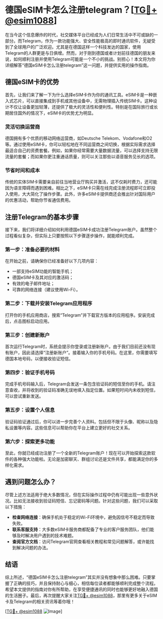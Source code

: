# 德国eSIM卡怎么注册telegram？[[TG💪+ @esim1088](https://t.me/s/esim1088)]

在当今这个信息爆炸的时代，社交媒体平台已经成为人们日常生活中不可或缺的一部分。而Telegram，作为一款功能强大、安全性能极高的即时通讯软件，无疑受到了全球用户的广泛欢迎。尤其是在德国这样一个科技发达的国家，使用Telegram的人群更是与日俱增。然而，对于刚到德国或者计划前往德国的朋友来说，如何顺利注册并使用Telegram可能是一个不小的挑战。别担心！本文将为你详细解答“德国eSIM卡怎么注册telegram”这一问题，并提供实用的操作指南。

## 德国eSIM卡的优势

首先，让我们来了解一下为什么选择eSIM卡作为你的通讯工具。eSIM卡是一种嵌入式芯片，可以直接集成到手机或其他设备中，无需物理插入传统SIM卡。这种设计不仅让设备更加轻薄，还提供了极大的灵活性和便利性。特别是在国际旅行或长期居住国外的情况下，eSIM卡的优势尤为明显。

### 灵活切换运营商

德国拥有多个优质的移动网络运营商，如Deutsche Telekom、Vodafone和O2等。通过使用eSIM卡，你可以轻松地在不同运营商之间切换，根据实际需求选择最适合自己的资费套餐。例如，如果你经常需要大量数据流量，可以选择支持无限流量的套餐；而如果你更注重通话质量，则可以关注那些以语音服务见长的选项。

### 节省时间和成本

传统的实体SIM卡需要亲自前往当地营业厅购买并激活，这不仅耗时费力，还可能因为语言障碍而遇到困难。相比之下，eSIM卡只需在线完成注册流程即可立即投入使用，大大简化了操作步骤。此外，许多eSIM卡提供商还会推出针对国际用户的优惠活动，帮助你节省通信费用。

## 注册Telegram的基本步骤

接下来，我们将详细介绍如何利用德国eSIM卡成功注册Telegram账户。虽然整个过程看似复杂，但实际上只要按照以下步骤逐步操作，就能顺利完成。

### 第一步：准备必要的材料

在开始之前，请确保你已经准备好以下几项内容：
- 一部支持eSIM功能的智能手机；
- 德国eSIM卡及其对应的激活码；
- 有效的电子邮件地址；
- 可靠的网络连接（建议使用Wi-Fi）。

### 第二步：下载并安装Telegram应用程序

打开你的手机应用商店，搜索“Telegram”并下载官方版本的应用程序。安装完成后，点击图标启动应用。

### 第三步：创建新账户

首次运行Telegram时，系统会提示你登录或注册新账户。由于我们目前还没有现有账户，因此请选择“注册新账户”。接着输入你的手机号码。在这里，你需要填写德国本地号码，以便接收验证短信。

### 第四步：验证手机号码

完成手机号码输入后，Telegram会发送一条包含验证码的短信至你的手机。请注意查收，并将收到的验证码准确无误地填入指定位置。如果短时间内未收到短信，可以尝试重新发送。

### 第五步：设置个人信息

验证码验证通过后，你可以进一步完善个人资料。包括但不限于头像、昵称以及隐私设置等内容。这些信息可以帮助你在平台上建立更好的社交关系。

### 第六步：探索更多功能

至此，你就已经成功注册了一个全新的Telegram账户！现在可以开始探索这款软件的各种强大功能啦。无论是加密聊天、群组讨论还是文件共享，都能满足你的多样化需求。

## 遇到问题怎么办？

尽管上述方法适用于绝大多数情况，但在实际操作过程中仍有可能出现一些意外状况。比如无法接收到验证码短信、忘记密码等问题。针对这些问题，我们可以采取以下措施：

- **检查网络连接**：确保手机处于稳定的Wi-Fi环境中，避免因信号不稳定而导致失败。
- **联系客服支持**：大多数eSIM卡服务商都配备了专业的客户服务团队，他们能够及时解决用户遇到的技术难题。
- **查阅官方文档**：访问Telegram官网查看相关教程和常见问题解答，或许能找到解决问题的办法。

## 结语

综上所述，“德国eSIM卡怎么注册telegram”其实并没有想象中那么困难。只要掌握了正确的技巧，并且保持耐心与细心，相信每位读者都能够顺利完成整个流程。希望本文提供的指南对你有所帮助，在享受便捷通讯的同时也能够更好地融入德国的生活圈子。最后，再次提醒大家关注[TG💪+ @esim1088](https://t.me/s/esim1088)，那里有更多关于eSIM卡及Telegram的相关资讯等着你哦！

[[TG💪+ @esim1088](https://t.me/s/esim1088) ![Image](https://i.postimg.cc/4NQfJmqS/Snipaste-2025-05-13-00-14-12.png)]